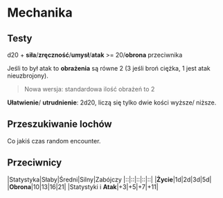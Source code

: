 # Mechanika

## Testy
d20 + **siła**/**zręczność**/**umysł**/**atak** >= 20/**obrona** przeciwnika

Jeśli to był atak to **obrażenia** są równe 2 (3 jeśli broń ciężka, 1 jest atak nieuzbrojony).

> Nowa wersja: standardowa ilość obrażeń to 2

**Ułatwienie**/ **utrudnienie**: 2d20, liczą się tylko dwie kości wyższe/ niższe.

## Przeszukiwanie lochów
Co jakiś czas random encounter.

## Przeciwnicy

|Statystyka|Słaby|Średni|Silny|Zabójczy
|::|::|::|::|::|
|**Życie**|1d|2d|3d|5d|
|**Obrona**|10|13|16|21|
|Statystyki i **Atak**|+3|+5|+7|+11|